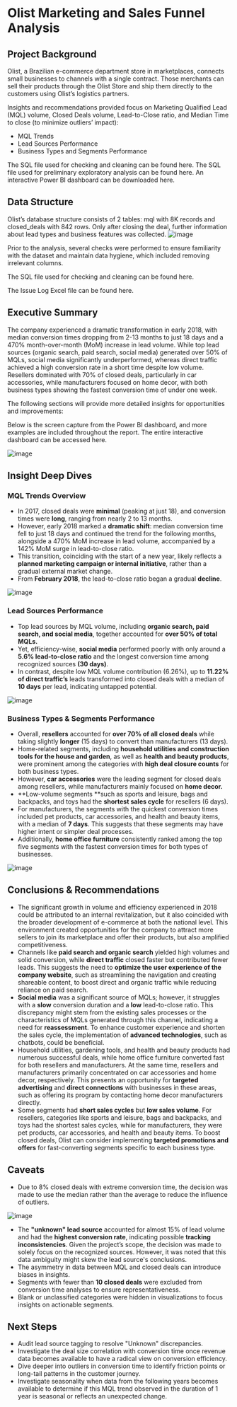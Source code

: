 # Olist Marketing and Sales Funnel Analysis

## **Project Background**

Olist, a Brazilian e-commerce department store in marketplaces, connects small businesses to channels with a single contract. Those merchants can sell their products through the Olist Store and ship them directly to the customers using Olist’s logistics partners. 

Insights and recommendations provided focus on Marketing Qualified Lead (MQL) volume, Closed Deals volume, Lead-to-Close ratio, and Median Time to close (to minimize outliers’ impact):

- MQL Trends
- Lead Sources Performance
- Business Types and Segments Performance

The SQL file used for checking and cleaning can be found here.
The SQL file used for preliminary exploratory analysis can be found here.
An interactive Power BI dashboard can be downloaded here.

## **Data Structure**

Olist’s database structure consists of 2 tables: mql with 8K records and closed_deals with 842 rows. Only after closing the deal, further information about lead types and business features was collected. 
![image](https://github.com/user-attachments/assets/c0dbc871-2ccf-425f-8bbd-6177ff6c288b)


Prior to the analysis, several checks were performed to ensure familiarity with the dataset and maintain data hygiene, which included removing irrelevant columns. 

The SQL file used for checking and cleaning can be found here.

The Issue Log Excel file can be found here.

## **Executive Summary**

The company experienced a dramatic transformation in early 2018, with median conversion times dropping from 2-13 months to just 18 days and a 470% month-over-month (MoM) increase in lead volume. While top lead sources (organic search, paid search, social media) generated over 50% of MQLs, social media significantly underperformed, whereas direct traffic achieved a high conversion rate in a short time despite low volume. Resellers dominated with 70% of closed deals, particularly in car accessories, while manufacturers focused on home decor, with both business types showing the fastest conversion time of under one week.

The following sections will provide more detailed insights for opportunities and improvements:

Below is the screen capture from the Power BI dashboard, and more examples are included throughout the report. The entire interactive dashboard can be accessed here. 

![image](https://github.com/user-attachments/assets/1a179d58-e530-4837-9e10-6142e4053373)



## **Insight Deep Dives**

### **MQL Trends Overview**

- In 2017, closed deals were **minimal** (peaking at just 18), and conversion times were **long**, ranging from nearly 2 to 13 months.
- However, early 2018 marked a **dramatic shift**: median conversion time fell to just 18 days and continued the trend for the following months, alongside a 470% MoM increase in lead volume, accompanied by a 142% MoM surge in lead-to-close ratio.
- This transition, coinciding with the start of a new year, likely reflects a **planned marketing campaign or internal initiative**, rather than a gradual external market change.
- From **February 2018**, the lead-to-close ratio began a gradual **decline**.
  
![image](https://github.com/user-attachments/assets/b5b192e6-0bd2-425a-a33a-3f2ed8cfcfec)


### **Lead Sources Performance**

- Top lead sources by MQL volume, including **organic search, paid search, and social media**, together accounted for **over 50% of total MQLs.**
- Yet, efficiency-wise, **social media** performed poorly with only around a **5.6% lead-to-close ratio** and the longest conversion time among recognized sources **(30 days)**.
- In contrast, despite low MQL volume contribution (6.26%), up to **11.22% of direct traffic’s** leads transformed into closed deals with a median of **10 days** per lead, indicating untapped potential.
  
![image](https://github.com/user-attachments/assets/d56c9e64-1b85-4fef-9517-744625317b69)

### **Business Types & Segments Performance**

- Overall, **resellers** accounted for **over 70% of all closed deals** while taking slightly **longer** (15 days) to convert than manufacturers (13 days).
- Home-related segments, including **household utilities and construction tools for the house and garden**, as well as **health and beauty products**, were prominent among the categories with **high deal closure counts** for both business types.
- However, **car accessories** were the leading segment for closed deals among resellers, while manufacturers mainly focused on **home decor.**
- **Low-volume segments **such as sports and leisure, bags and backpacks, and toys had the **shortest sales cycle** for resellers (6 days).
- For manufacturers, the segments with the quickest conversion times included pet products, car accessories, and health and beauty items, with a median of **7 days**. This suggests that these segments may have higher intent or simpler deal processes.
- Additionally, **home office furniture** consistently ranked among the top five segments with the fastest conversion times for both types of businesses.
  
![image](https://github.com/user-attachments/assets/904e903d-c291-4a90-9324-22d88d382de9)

## **Conclusions & Recommendations**

- The significant growth in volume and efficiency experienced in 2018 could be attributed to an internal revitalization, but it also coincided with the broader development of e-commerce at both the national level. This environment created opportunities for the company to attract more sellers to join its marketplace and offer their products, but also amplified competitiveness.
- Channels like **paid search and organic search** yielded high volumes and solid conversion, while **direct traffic** closed faster but contributed fewer leads. This suggests the need to **optimize the user experience of the company website**, such as streamlining the navigation and creating shareable content, to boost direct and organic traffic while reducing reliance on paid search.
- **Social media** was a significant source of MQLs; however, it struggles with a **slow** conversion duration and a **low** lead-to-close ratio. This discrepancy might stem from the existing sales processes or the characteristics of MQLs generated through this channel, indicating a need for **reassessment**. To enhance customer experience and shorten the sales cycle, the implementation of **advanced technologies**, such as chatbots, could be beneficial.
- Household utilities, gardening tools, and health and beauty products had numerous successful deals, while home office furniture converted fast for both resellers and manufacturers. At the same time, resellers and manufacturers primarily concentrated on car accessories and home decor, respectively. This presents an opportunity for **targeted advertising** and **direct connections** with businesses in these areas, such as offering its program by contacting home decor manufacturers directly.
- Some segments had **short sales cycles** but **low sales volume**. For resellers, categories like sports and leisure, bags and backpacks, and toys had the shortest sales cycles, while for manufacturers, they were pet products, car accessories, and health and beauty items. To boost closed deals, Olist can consider implementing **targeted promotions and offers** for fast-converting segments specific to each business type.

## **Caveats**
- Due to 8% closed deals with extreme conversion time, the decision was made to use the median rather than the average to reduce the influence of outliers.
  
![image](https://github.com/user-attachments/assets/ccefd7c5-0908-4d12-83fc-2848d48ac991)
- The **"unknown" lead source** accounted for almost 15% of lead volume and had the **highest conversion rate**, indicating possible **tracking inconsistencies**. Given the project’s scope, the decision was made to solely focus on the recognized sources. However, it was noted that this data ambiguity might skew the lead source's conclusions.
- The asymmetry in data between MQL and closed deals can introduce biases in insights.
- Segments with fewer than **10 closed deals** were excluded from conversion time analyses to ensure representativeness.
- Blank or unclassified categories were hidden in visualizations to focus insights on actionable segments.

## **Next Steps**

- Audit lead source tagging to resolve "Unknown" discrepancies.
- Investigate the deal size correlation with conversion time once revenue data becomes available to have a radical view on conversion efficiency.
- Dive deeper into outliers in conversion time to identify friction points or long-tail patterns in the customer journey.
- Investigate seasonality when data from the following years becomes available to determine if this MQL trend observed in the duration of 1 year is seasonal or reflects an unexpected change. 
